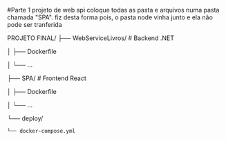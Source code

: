 #Parte 1 projeto de web api
coloque todas as pasta e arquivos numa pasta chamada "SPA". fiz desta forma pois, o pasta node vinha junto e ela não pode ser tranferida

PROJETO FINAL/
├── WebServiceLivros/         # Backend .NET

│   ├── Dockerfile

│   └── ...

├── SPA/                      # Frontend React

│   ├── Dockerfile

│   └── ...

└── deploy/

    └── docker-compose.yml




